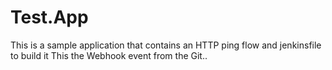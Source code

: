 # Test.App
This is a sample application that contains an HTTP ping flow and jenkinsfile to build it
This the Webhook event from the Git..
